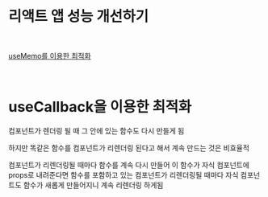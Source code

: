 # 리액트 앱 성능 개선하기

<br>

<a href='https://github.com/hwadong119/react-performance-app/tree/main'>useMemo를 이용한 최적화</a>

<br>

# useCallback을 이용한 최적화
컴포넌트가 렌더링 될 때 그 안에 있는 함수도 다시 만들게 됨

하지만 똑같은 함수를 컴포넌트가 리렌더링 된다고 해서 계속 만드는 것은 비효율적

컴포넌트가 리렌더링될 때마다 함수를 계속 다시 만들어 이 함수가 자식 컴포넌트에 props로 내려준다면 함수를 포함하고 있는 컴포넌트가 리렌더링될 때마다 자식 컴포넌트도 함수가 새롭게 만들어지니 계속 리렌더링 하게됨
